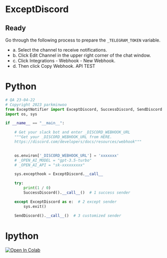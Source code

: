 # ExceptDiscord

## Ready
Go through the following process to prepare the `_TELEGRAM_TOKEN` variable.

- a. Select the channel to receive notifications.
- b. Click Edit Channel in the upper right corner of the chat window.
- c. Click Integrations - Webhook - New Webhook.
- d. Then click Copy Webhook. API TEST <Br>


# Python

```python
# QA 23-04-22
# Copyright 2023 parkminwoo
from ExceptNotifier import ExceptDiscord, SuccessDiscord, SendDiscord
import os, sys

if __name__ == "__main__":

    # Get your slack bot and enter _DISCORD_WEBHOOK_URL
    """Get your _DISCORD_WEBHOOK_URL from HERE. 
    https://discord.com/developers/docs/resources/webhook"""

  
    os.environ['_DISCORD_WEBHOOK_URL'] = 'xxxxxxx'
    # _OPEN_AI_MODEL = "gpt-3.5-turbo"
    # _OPEN_AI_API = "sk-xxxxxxxxx"

    sys.excepthook = ExceptDiscord.__call__

    try:
        print(1 / 0)
        SuccessDiscord().__call__()  # 1 success sender

    except ExceptDiscord as e:  # 2 except sender
        sys.exit()

    SendDiscord().__call__()  # 3 customized sender
```

# Ipython
[![Open In Colab](https://colab.research.google.com/assets/colab-badge.svg)](https://colab.research.google.com/drive/1lwsIBpql_1zgEdIWRw6O_jBOZKJdHqBh?usp=sharing) 